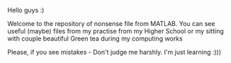Hello guys :)

Welcome to the repository of nonsense file from MATLAB.
You can see useful (maybe) files from my practise from my Higher School or my sitting with couple beautiful Green tea during my computing works

Please, if you see mistakes - Don't judge me harshly. I'm just learning :)))

